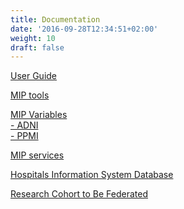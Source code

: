 ```yaml
---
title: Documentation
date: '2016-09-28T12:34:51+02:00'
weight: 10
draft: false
---
```



[User Guide](./user-documentation#user-guide)

[MIP tools](./user-documentation#mip-tools)

[MIP Variables](./user-documentation#mip-variables)<br>
[- ADNI](./user-documentation#adni)<br>
[- PPMI](./user-documentation#ppmi)<br>

[MIP services](./technical-documentation#mip-services)

[Hospitals Information System Database](./technical-documentation)

[Research Cohort to Be Federated](./technical-documentation)
